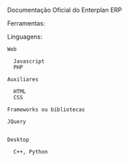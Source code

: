 Documentação Oficial do Enterplan ERP

Ferramentas:

  Linguagens:
  
    Web
    
      Javascript
      PHP
    
    Auxiliares
    
      HTML
      CSS
  
    Frameworks ou bibliotecas
    
    JQuery
  
  
    Desktop
    
      C++, Python
  
